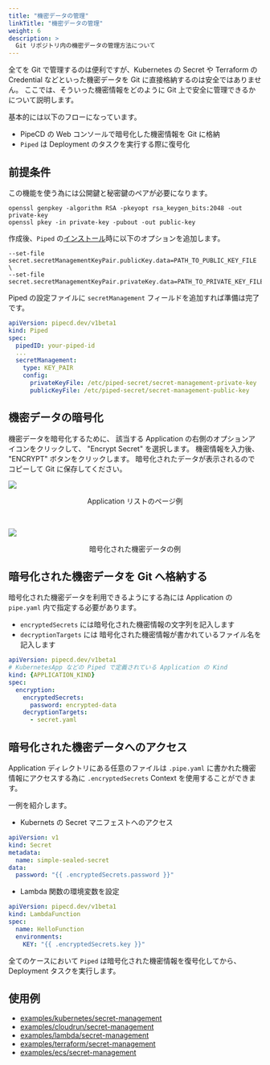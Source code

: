 ```yaml
---
title: "機密データの管理"
linkTitle: "機密データの管理"
weight: 6
description: >
  Git リポジトリ内の機密データの管理方法について
---
```


全てを Git で管理するのは便利ですが、Kubernetes の Secret や Terraform の Credential などといった機密データを Git に直接格納するのは安全ではありません。
ここでは、そういった機密情報をどのように Git 上で安全に管理できるかについて説明します。

基本的には以下のフローになっています。
- PipeCD の Web コンソールで暗号化した機密情報を Git に格納
- `Piped` は Deployment のタスクを実行する際に復号化

## 前提条件

この機能を使う為には公開鍵と秘密鍵のペアが必要になります。

``` console
openssl genpkey -algorithm RSA -pkeyopt rsa_keygen_bits:2048 -out private-key
openssl pkey -in private-key -pubout -out public-key
```

作成後、`Piped` の[インストール](http://localhost:1313/docs/operator-manual/piped/installation/#installing-on-a-kubernetes-cluster)時に以下のオプションを追加します。

``` console
--set-file secret.secretManagementKeyPair.publicKey.data=PATH_TO_PUBLIC_KEY_FILE \
--set-file secret.secretManagementKeyPair.privateKey.data=PATH_TO_PRIVATE_KEY_FILE
```

Piped の設定ファイルに `secretManagement` フィールドを追加すれば準備は完了です。

``` yaml
apiVersion: pipecd.dev/v1beta1
kind: Piped
spec:
  pipedID: your-piped-id
  ...
  secretManagement:
    type: KEY_PAIR
    config:
      privateKeyFile: /etc/piped-secret/secret-management-private-key
      publicKeyFile: /etc/piped-secret/secret-management-public-key
```

## 機密データの暗号化

機密データを暗号化するために、 該当する Application の右側のオプションアイコンをクリックして、 "Encrypt Secret" を選択します。
機密情報を入力後、 "ENCRYPT" ボタンをクリックします。
暗号化されたデータが表示されるのでコピーして Git に保存してください。

![](/images/sealed-secret-application-list.png)
<p style="text-align: center;">
Application リストのページ例
</p>

<br>

![](/images/sealed-secret-encrypting-form.png)
<p style="text-align: center;">
暗号化された機密データの例
</p>

## 暗号化された機密データを Git へ格納する

暗号化された機密データを利用できるようにする為には Application の `pipe.yaml` 内で指定する必要があります。

- `encryptedSecrets` には暗号化された機密情報の文字列を記入します
- `decryptionTargets` には 暗号化された機密情報が書かれているファイル名を記入します

``` yaml
apiVersion: pipecd.dev/v1beta1
# KubernetesApp などの Piped で定義されている Application の Kind
kind: {APPLICATION_KIND}
spec:
  encryption:
    encryptedSecrets:
      password: encrypted-data
    decryptionTargets:
      - secret.yaml
```

## 暗号化された機密データへのアクセス

Application ディレクトリにある任意のファイルは `.pipe.yaml` に書かれた機密情報にアクセスする為に `.encryptedSecrets` Context を使用することができます。

一例を紹介します。

- Kubernets の Secret マニフェストへのアクセス

``` yaml
apiVersion: v1
kind: Secret
metadata:
  name: simple-sealed-secret
data:
  password: "{{ .encryptedSecrets.password }}"
```

- Lambda 関数の環境変数を設定

``` yaml
apiVersion: pipecd.dev/v1beta1
kind: LambdaFunction
spec:
  name: HelloFunction
  environments:
    KEY: "{{ .encryptedSecrets.key }}"
```

全てのケースにおいて `Piped` は暗号化された機密情報を復号化してから、Deployment タスクを実行します。

## 使用例

- [examples/kubernetes/secret-management](https://github.com/pipe-cd/examples/tree/master/kubernetes/secret-management)
- [examples/cloudrun/secret-management](https://github.com/pipe-cd/examples/tree/master/cloudrun/secret-management)
- [examples/lambda/secret-management](https://github.com/pipe-cd/examples/tree/master/lambda/secret-management)
- [examples/terraform/secret-management](https://github.com/pipe-cd/examples/tree/master/terraform/secret-management)
- [examples/ecs/secret-management](https://github.com/pipe-cd/examples/tree/master/ecs/secret-management)
